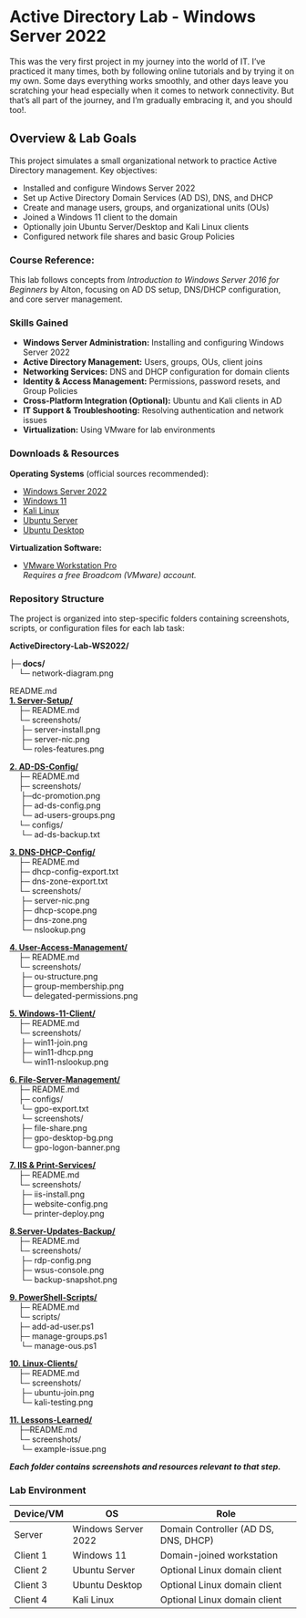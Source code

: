 # Active Directory Lab - Windows Server 2022

This was the very first project in my journey into the world of IT. I’ve practiced it many times, both by following online tutorials and by trying it on my own. Some days everything works smoothly, and other days leave you scratching your head especially when it comes to network connectivity. But that’s all part of the journey, and I’m gradually embracing it, and you should too!. <br />

## Overview & Lab Goals

This project simulates a small organizational network to practice Active Directory management. Key objectives:

- Installed and configure Windows Server 2022
- Set up Active Directory Domain Services (AD DS), DNS, and DHCP
- Create and manage users, groups, and organizational units (OUs)
- Joined a Windows 11 client to the domain
- Optionally join Ubuntu Server/Desktop and Kali Linux clients
- Configured network file shares and basic Group Policies


### Course Reference:
This lab follows concepts from *Introduction to Windows Server 2016 for Beginners* by Alton, focusing on AD DS setup, DNS/DHCP configuration, and core server management.


### Skills Gained

- **Windows Server Administration:** Installing and configuring Windows Server 2022  
- **Active Directory Management:** Users, groups, OUs, client joins  
- **Networking Services:** DNS and DHCP configuration for domain clients  
- **Identity & Access Management:** Permissions, password resets, and Group Policies  
- **Cross-Platform Integration (Optional):** Ubuntu and Kali clients in AD  
- **IT Support & Troubleshooting:** Resolving authentication and network issues  
- **Virtualization:** Using VMware for lab environments

### Downloads & Resources

**Operating Systems** (official sources recommended):

- [Windows Server 2022](https://go.microsoft.com/fwlink/p/?linkid=2195333)  
- [Windows 11](https://www.microsoft.com/en-us/software-download/windows11)  
- [Kali Linux](https://www.kali.org/get-kali/#kali-installer-images)  
- [Ubuntu Server](https://ubuntu.com/download/server)  
- [Ubuntu Desktop](https://ubuntu.com/download/desktop/thank-you?version=24.04.3&architecture=amd64&lts=true)

**Virtualization Software:**  
- [VMware Workstation Pro](https://support.broadcom.com/group/ecx/productdownloads?subfamily=VMware%20Workstation%20Pro&freeDownloads=true)  
  *Requires a free Broadcom (VMware) account.*


### Repository Structure

The project is organized into step-specific folders containing screenshots, scripts, or configuration files for each lab task:<br />

**ActiveDirectory-Lab-WS2022/**

**├─ docs/<br />**
&nbsp;&nbsp;&nbsp;&nbsp;└─ network-diagram.png

README.md      
**[1. Server-Setup/](./1.Server-Setup/README.md) <br />**
&nbsp;&nbsp;&nbsp;&nbsp;├─ README.md                
&nbsp;&nbsp;&nbsp;&nbsp;└─ screenshots/          
&nbsp;&nbsp;&nbsp;&nbsp; ├─ server-install.png<br />
&nbsp;&nbsp;&nbsp;&nbsp; ├─ server-nic.png<br />
&nbsp;&nbsp;&nbsp;&nbsp; └─ roles-features.png<br />

**[2. AD-DS-Config/](./2.AD-DS-Config/README.md) <br />**
&nbsp;&nbsp;&nbsp;&nbsp;├─ README.md                 
&nbsp;&nbsp;&nbsp;&nbsp;├─ screenshots/<br />
&nbsp;&nbsp;&nbsp;&nbsp; ├─dc-promotion.png<br />
&nbsp;&nbsp;&nbsp;&nbsp; ├─ ad-ds-config.png<br />
&nbsp;&nbsp;&nbsp;&nbsp; └─ ad-users-groups.png<br />
&nbsp;&nbsp;&nbsp;&nbsp;└─ configs/<br />
&nbsp;&nbsp;&nbsp;&nbsp; └─ ad-ds-backup.txt<br />

**[3. DNS-DHCP-Config/](./3.DNS-DHCP/README.md)<br />**
&nbsp;&nbsp;&nbsp;&nbsp;├─ README.md                
&nbsp;&nbsp;&nbsp;&nbsp;├─ dhcp-config-export.txt<br />
&nbsp;&nbsp;&nbsp;&nbsp;├─ dns-zone-export.txt<br />
&nbsp;&nbsp;&nbsp;&nbsp;└─ screenshots/<br />
&nbsp;&nbsp;&nbsp;&nbsp;  ├─ server-nic.png<br />
&nbsp;&nbsp;&nbsp;&nbsp;  ├─ dhcp-scope.png<br />
&nbsp;&nbsp;&nbsp;&nbsp;  ├─ dns-zone.png<br />
&nbsp;&nbsp;&nbsp;&nbsp;  └─ nslookup.png<br />

**[4. User-Access-Management/](./4.Users-Groups-OUs/README.md)<br />**
&nbsp;&nbsp;&nbsp;&nbsp;├─ README.md           
&nbsp;&nbsp;&nbsp;&nbsp;└─ screenshots/<br />
&nbsp;&nbsp;&nbsp;&nbsp;  ├─ ou-structure.png<br />
&nbsp;&nbsp;&nbsp;&nbsp;  ├─ group-membership.png<br />
&nbsp;&nbsp;&nbsp;&nbsp;  └─ delegated-permissions.png<br />

**[5. Windows-11-Client/](./5.Windows-11-client/README.md)<br />**
&nbsp;&nbsp;&nbsp;&nbsp;├─ README.md           
&nbsp;&nbsp;&nbsp;&nbsp;└─ screenshots/<br />
&nbsp;&nbsp;&nbsp;&nbsp; ├─ win11-join.png<br />
&nbsp;&nbsp;&nbsp;&nbsp; ├─ win11-dhcp.png<br />
&nbsp;&nbsp;&nbsp;&nbsp; └─ win11-nslookup.png<br />

**[6. File-Server-Management/](./6.File-Share-GPO/README.md)<br />**
&nbsp;&nbsp;&nbsp;&nbsp;├─ README.md             
&nbsp;&nbsp;&nbsp;&nbsp;├─ configs/<br />
&nbsp;&nbsp;&nbsp;&nbsp; └─ gpo-export.txt<br />
&nbsp;&nbsp;&nbsp;&nbsp; └─ screenshots/<br />
&nbsp;&nbsp;&nbsp;&nbsp; ├─ file-share.png<br />
&nbsp;&nbsp;&nbsp;&nbsp; ├─ gpo-desktop-bg.png<br />
&nbsp;&nbsp;&nbsp;&nbsp; └─ gpo-logon-banner.png<br />

**[7. IIS & Print-Services/<br />](./7.IIS-Print-Services/README.md)**
&nbsp;&nbsp;&nbsp;&nbsp;├─ README.md              
&nbsp;&nbsp;&nbsp;&nbsp;└─ screenshots/<br />
&nbsp;&nbsp;&nbsp;&nbsp; ├─ iis-install.png<br />
&nbsp;&nbsp;&nbsp;&nbsp; ├─ website-config.png<br />
&nbsp;&nbsp;&nbsp;&nbsp; └─ printer-deploy.png<br />

**[8.Server-Updates-Backup/<br />](./9.RDP,WSUS,Backup/README.md)**
&nbsp;&nbsp;&nbsp;&nbsp;├─ README.md     
&nbsp;&nbsp;&nbsp;&nbsp;└─ screenshots/<br />
&nbsp;&nbsp;&nbsp;&nbsp; ├─ rdp-config.png<br />
&nbsp;&nbsp;&nbsp;&nbsp; ├─ wsus-console.png<br />
&nbsp;&nbsp;&nbsp;&nbsp; └─ backup-snapshot.png<br />

**[9. PowerShell-Scripts/<br />](./10.PowerShell-Scripts/README.md)**
&nbsp;&nbsp;&nbsp;&nbsp;├─ README.md            
&nbsp;&nbsp;&nbsp;&nbsp;└─ scripts/<br />
&nbsp;&nbsp;&nbsp;&nbsp;├─ add-ad-user.ps1<br />
&nbsp;&nbsp;&nbsp;&nbsp;├─ manage-groups.ps1<br />
&nbsp;&nbsp;&nbsp;&nbsp;  └─ manage-ous.ps1<br />

**[10. Linux-Clients/<br />](./11.linux-Clients/README.md)**
&nbsp;&nbsp;&nbsp;&nbsp;├─ README.md             
&nbsp;&nbsp;&nbsp;&nbsp;└─ screenshots/<br />
&nbsp;&nbsp;&nbsp;&nbsp;  ├─ ubuntu-join.png<br />
&nbsp;&nbsp;&nbsp;&nbsp;  └─ kali-testing.png<br />

**[11. Lessons-Learned/<br />](./12.Lessons-Learned/README.md)**
&nbsp;&nbsp;&nbsp;&nbsp;├─README.md                 
&nbsp;&nbsp;&nbsp;&nbsp;└─ screenshots/            
&nbsp;&nbsp;&nbsp;&nbsp; └─ example-issue.png


***Each folder contains screenshots and resources relevant to that step.***


### Lab Environment
| Device/VM | OS                  | Role                                 |
|-----------|-------------------|-------------------------------------|
| Server    | Windows Server 2022 | Domain Controller (AD DS, DNS, DHCP) |
| Client 1  | Windows 11          | Domain-joined workstation            |
| Client 2  | Ubuntu Server       | Optional Linux domain client         |
| Client 3  | Ubuntu Desktop      | Optional Linux domain client         |
| Client 4  | Kali Linux          | Optional Linux domain client         |
